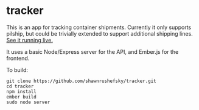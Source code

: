 # tracker

This is an app for tracking container shipments. Currently it only supports pilship, but could be trivially extended to support additional shipping lines. [See it running live.](http://45.33.111.238/)

It uses a basic Node/Express server for the API, and Ember.js for the frontend.

To build:

```shell
git clone https://github.com/shawnrushefsky/tracker.git
cd tracker
npm install
ember build
sudo node server
```

